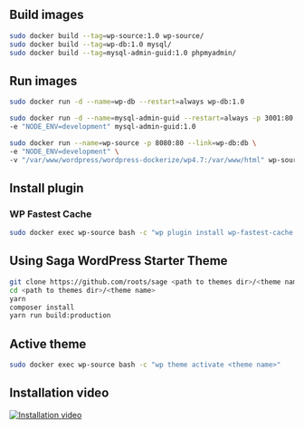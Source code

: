 ## Build images
```sh
sudo docker build --tag=wp-source:1.0 wp-source/
sudo docker build --tag=wp-db:1.0 mysql/
sudo docker build --tag=mysql-admin-guid:1.0 phpmyadmin/
```

## Run images
```sh
sudo docker run -d --name=wp-db --restart=always wp-db:1.0

sudo docker run -d --name=mysql-admin-guid --restart=always -p 3001:80 --link=wp-db:db \
-e "NODE_ENV=development" mysql-admin-guid:1.0

sudo docker run --name=wp-source -p 8080:80 --link=wp-db:db \
-e "NODE_ENV=development" \
-v "/var/www/wordpress/wordpress-dockerize/wp4.7:/var/www/html" wp-source:1.0
```

## Install plugin
### WP Fastest Cache
```sh
sudo docker exec wp-source bash -c "wp plugin install wp-fastest-cache --activate"
```

## Using Saga WordPress Starter Theme
```sh
git clone https://github.com/roots/sage <path to themes dir>/<theme name>
cd <path to themes dir>/<theme name>
yarn
composer install
yarn run build:production
```
## Active theme
```sh
sudo docker exec wp-source bash -c "wp theme activate <theme name>"
```
## Installation video
[![Installation video](https://img.youtube.com/vi/ahr1CUHAO7c/0.jpg)](https://www.youtube.com/watch?v=ahr1CUHAO7c)
